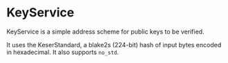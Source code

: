 # KeyService

KeyService is a simple address scheme for public keys to be verified.

It uses the KeserStandard, a blake2s (224-bit) hash of input bytes encoded in hexadecimal. It also supports `no_std`.

